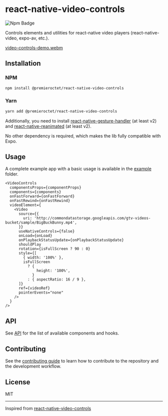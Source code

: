 # react-native-video-controls

![Npm Badge](https://img.shields.io/npm/v/@premieroctet/react-native-video-controls?style=for-the-badge)

Controls elements and utilities for react-native video players (react-native-video, expo-av, etc.).

[video-controls-demo.webm](https://user-images.githubusercontent.com/11079152/184147793-7f8785d5-b854-447d-bfbd-30d28ea11207.webm)


## Installation

### NPM

```sh
npm install @premieroctet/react-native-video-controls
```

### Yarn

```sh
yarn add @premieroctet/react-native-video-controls
```

Additionally, you need to install [react-native-gesture-handler](https://docs.swmansion.com/react-native-gesture-handler/docs/installation) (at least v2) and [react-native-reanimated](https://docs.swmansion.com/react-native-reanimated/docs/fundamentals/installation) (at least v2).

No other dependency is required, which makes the lib fully compatible with Expo.

## Usage

A complete example app with a basic usage is available in the [example](example) folder.

```tsx
<VideoControls
  componentsProps={componentProps}
  components={components}
  onFastForward={onFastForward}
  onFastRewind={onFastRewind}
  videoElement={
    <Video
      source={{
        uri: 'http://commondatastorage.googleapis.com/gtv-videos-bucket/sample/BigBuckBunny.mp4',
      }}
      useNativeControls={false}
      onLoad={onLoad}
      onPlaybackStatusUpdate={onPlaybackStatusUpdate}
      shouldPlay
      rotation={isFullScreen ? 90 : 0}
      style={[
        { width: '100%' },
        isFullScreen
          ? {
              height: '100%',
            }
          : { aspectRatio: 16 / 9 },
      ]}
      ref={videoRef}
      pointerEvents="none"
    />
  }
/>
```

## API

See [API](API.md) for the list of available components and hooks.

## Contributing

See the [contributing guide](CONTRIBUTING.md) to learn how to contribute to the repository and the development workflow.

## License

MIT

---

Inspired from [react-native-video-controls](https://github.com/itsnubix/react-native-video-controls)
